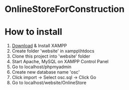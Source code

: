 # OnlineStoreForConstruction
# How to install

1. [Download](https://www.apachefriends.org/index.html) & Install XAMPP
2. Create folder 'website' in xampp\htdocs
3. Clone this project into 'website' folder
4. Start Apache, MySQL on XAMPP Control Panel
5. Go to localhost/phpmyadmin
6. Create new database name 'osc'
7. Click import -> Select osc.sql -> Click Go
8. Go to localhost/website/OnlineStore
